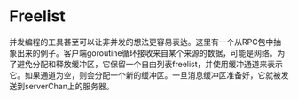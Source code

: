 # Freelist

并发编程的工具甚至可以让非并发的想法更容易表达。这里有一个从RPC包中抽象出来的例子。客户端goroutine循环接收来自某个来源的数据，可能是网络。为了避免分配和释放缓冲区，它保留一个自由列表freelist，并使用缓冲通道来表示它。如果通道为空，则会分配一个新的缓冲区。一旦消息缓冲区准备好，它就被发送到serverChan上的服务器。

